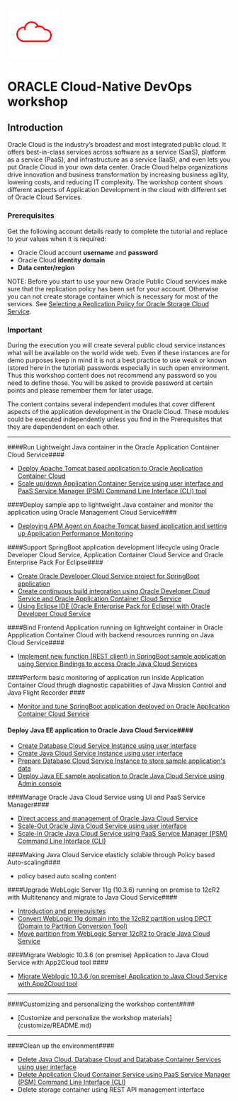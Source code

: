 ![](common/images/customer.logo.png)
---
# ORACLE Cloud-Native DevOps workshop #

## Introduction ##

Oracle Cloud is the industry’s broadest and most integrated public cloud. It offers best-in-class services across software as a service (SaaS), platform as a service (PaaS), and infrastructure as a service (IaaS), and even lets you put Oracle Cloud in your own data center. Oracle Cloud helps organizations drive innovation and business transformation by increasing business agility, lowering costs, and reducing IT complexity. The workshop content shows different aspects of Application Development in the cloud with different set of Oracle Cloud Services.

### Prerequisites ###

Get the following account details ready to complete the tutorial and replace to your values when it is required:

+ Oracle Cloud account **username** and **password**
+ Oracle Cloud **identity domain**
+ **Data center/region**

NOTE: Before you start to use your new Oracle Public Cloud services make sure that the replication policy has been set for your account. Otherwise you can not create storage container which is necessary for most of the services. See [Selecting a Replication Policy for Oracle Storage Cloud Service](https://docs.oracle.com/cloud/latest/storagecs_common/CSSTO/GUID-5D53C11F-3D9E-43E4-8D1D-DDBB95DEC715.htm).

### Important ###

During the execution you will create several public cloud service instances what will be available on the world wide web. Even if these instances are for demo purposes keep in mind it is not a best practice to use weak or known (stored here in the tutorial) passwords especially in such open environment. Thus this workshop content does not recommend any password so you need to define those. You will be asked to provide password at certain points and please remember them  for  later usage. 

The content contains several independent modules that cover different aspects of the application development in the Oracle Cloud. These modules could be executed independently unless you find in the Prerequisites that they are dependendent on each other. 

----

####Run Lightweight Java container in the  Oracle Application Container Cloud Service####

+ [Deploy Apache Tomcat based application to Oracle Application Container Cloud](accs.tomcat/README.md)
+ [Scale up/down Application Container Service using user interface and PaaS Service Manager (PSM) Command Line Interface (CLI) tool](https://github.com/oracle-weblogic/weblogic-innovation-seminars/blob/caf-12.2.1/cloud.demos/jcs.basics/scale.up.down.accs.md)

####Deploy sample app to lightweight Java container and monitor the application using Oracle Management Cloud Service####
+ [Deploying APM Agent on Apache Tomcat based application and setting up Application Performance Monitoring](apm/README.md)

####Support SpringBoot application development lifecycle using Oracle Developer Cloud Service, Application Container Cloud Service and Oracle Enterprise Pack For Eclipse####

+ [Create Oracle Developer Cloud Service project for SpringBoot application](https://github.com/oracle-weblogic/weblogic-innovation-seminars/blob/caf-12.2.1/cloud.demos/jcs.basics/create.devcs.project.springboot.md)
+ [Create continuous build integration using Oracle Developer Cloud Service and Oracle Application Container Cloud Service](https://github.com/oracle-weblogic/weblogic-innovation-seminars/blob/caf-12.2.1/cloud.demos/jcs.basics/devcs.accs.ci.md)
+ [Using Eclipse IDE (Oracle Enterprise Pack for Eclipse) with Oracle Developer Cloud Service](https://github.com/oracle-weblogic/weblogic-innovation-seminars/blob/caf-12.2.1/cloud.demos/jcs.basics/setup.oepe.md)

####Bind Frontend Application running on lightweight container in Oracle Appplication Container Cloud with backend resources running on Java Cloud Service####

+ [Implement new function (REST client) in SpringBoot sample application using Service Bindings to access Oracle Java Cloud Services](https://github.com/oracle-weblogic/weblogic-innovation-seminars/blob/caf-12.2.1/cloud.demos/jcs.basics/change.mgmt.devcs.md)

####Perform basic monitoring of application run inside Application Container Cloud thrugh diagnostic capabilities of Java Mission Control and Java Flight Recorder ####

+ [Monitor and tune SpringBoot application deployed on Oracle Application Container Cloud Service](https://github.com/oracle-weblogic/weblogic-innovation-seminars/blob/caf-12.2.1/cloud.demos/jcs.basics/monitor.application.deployed.accs.md)


#### Deploy Java EE application to Oracle Java Cloud Service####

+ [Create Database Cloud Service Instance using user interface](https://github.com/oracle-weblogic/weblogic-innovation-seminars/blob/caf-12.2.1/cloud.demos/jcs.basics/create.dbcs.ui.md)
+ [Create Java Cloud Service Instance using user interface](https://github.com/oracle-weblogic/weblogic-innovation-seminars/blob/caf-12.2.1/cloud.demos/jcs.basics/create.jcs.ui.md)
+ [Prepare Database Cloud Service Instance to store sample application's data](https://github.com/oracle-weblogic/weblogic-innovation-seminars/blob/caf-12.2.1/cloud.demos/jcs.basics/prepare.dbcs.md)
+ [Deploy Java EE sample application to Oracle Java Cloud Service using Admin console](https://github.com/oracle-weblogic/weblogic-innovation-seminars/blob/caf-12.2.1/cloud.demos/jcs.basics/deploy.to.jcs.md)

####Manage Oracle Java Cloud Service using UI and PaaS Service Manager####

+ [Direct access and management of Oracle Java Cloud Service](https://github.com/oracle-weblogic/weblogic-innovation-seminars/blob/caf-12.2.1/cloud.demos/jcs.basics/view.jcs.log.using.ssh.md)
+ [Scale-Out Oracle Java Cloud Service using user interface](https://github.com/oracle-weblogic/weblogic-innovation-seminars/blob/caf-12.2.1/cloud.demos/jcs.basics/jcs.scale.md)
+ [Scale-In Oracle Java Cloud Service using PaaS Service Manager (PSM) Command Line Interface (CLI)](https://github.com/oracle-weblogic/weblogic-innovation-seminars/blob/caf-12.2.1/cloud.demos/jcs.basics/psm.cli.md)

####Making Java Cloud Service elasticly sclable through Policy based Auto-scaling####
+ policy based auto scaling content



####Upgrade WebLogic Server 11g (10.3.6) running on premise to 12cR2 with Multitenancy and migrate to Java Cloud Service####

+ [Introduction and prerequisites](https://github.com/oracle-weblogic/weblogic-innovation-seminars/blob/caf-12.2.1/cloud.demos/jcs.basics/lift.andshift.intro.and.prereq.md) 
+ [Convert WebLogic 11g domain into the 12cR2 partition using DPCT (Domain to Partition Conversion Tool)](https://github.com/oracle-weblogic/weblogic-innovation-seminars/blob/caf-12.2.1/cloud.demos/HOL7606/dpct.11g.12R2.migration.md)
+ [Move partition from WebLogic Server 12cR2 to Oracle Java Cloud Service](https://github.com/oracle-weblogic/weblogic-innovation-seminars/blob/caf-12.2.1/cloud.demos/HOL7606/lift.and.shift.md)

####Migrate Weblogic 10.3.6 (on premise) Application to Java Cloud Service with App2Cloud tool ####

+ [Migrate Weblogic 10.3.6 (on premise) Application to Java Cloud Service with App2Cloud tool](https://github.com/oracle-weblogic/weblogic-innovation-seminars/tree/caf-12.2.1/cloud.demos/app.2.cloud)
 
----
 
####Customizing and personalizing the workshop content####
 
 + [Customize and personalize the workshop materials] (customize/README.md)
 
----
 
####Clean up the environment####

+ [Delete Java Cloud, Database Cloud and Database Container Services using user interface](https://github.com/oracle-weblogic/weblogic-innovation-seminars/blob/caf-12.2.1/cloud.demos/jcs.basics/cleanup.md)
+ [Delete Application Cloud Container Service using PaaS Service Manager (PSM) Command Line Interface (CLI)](https://github.com/oracle-weblogic/weblogic-innovation-seminars/blob/caf-12.2.1/cloud.demos/jcs.basics/cleanup.psm.md)
+ Delete storage container using REST API management interface
